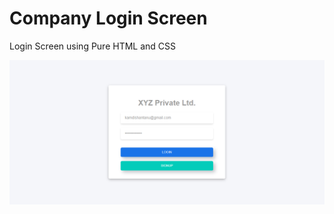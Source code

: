 # Company Login Screen
Login Screen using Pure HTML and CSS

![Output](https://github.com/shantanukamdi/company-login/blob/master/Capture.PNG)
